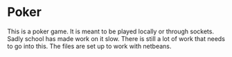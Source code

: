 # Poker
This is a poker game. It is meant to be played locally or through sockets. Sadly school has made work on it slow.
There is still a lot of work that needs to go into this.
The files are set up to work with netbeans.
